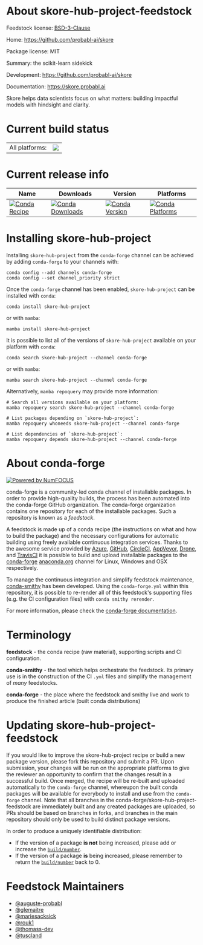 About skore-hub-project-feedstock
=================================

Feedstock license: [BSD-3-Clause](https://github.com/conda-forge/skore-hub-project-feedstock/blob/main/LICENSE.txt)

Home: https://github.com/probabl-ai/skore

Package license: MIT

Summary: the scikit-learn sidekick

Development: https://github.com/probabl-ai/skore

Documentation: https://skore.probabl.ai

Skore helps data scientists focus on what matters: building
impactful models with hindsight and clarity.


Current build status
====================


<table><tr><td>All platforms:</td>
    <td>
      <a href="https://dev.azure.com/conda-forge/feedstock-builds/_build/latest?definitionId=25924&branchName=main">
        <img src="https://dev.azure.com/conda-forge/feedstock-builds/_apis/build/status/skore-hub-project-feedstock?branchName=main">
      </a>
    </td>
  </tr>
</table>

Current release info
====================

| Name | Downloads | Version | Platforms |
| --- | --- | --- | --- |
| [![Conda Recipe](https://img.shields.io/badge/recipe-skore--hub--project-green.svg)](https://anaconda.org/conda-forge/skore-hub-project) | [![Conda Downloads](https://img.shields.io/conda/dn/conda-forge/skore-hub-project.svg)](https://anaconda.org/conda-forge/skore-hub-project) | [![Conda Version](https://img.shields.io/conda/vn/conda-forge/skore-hub-project.svg)](https://anaconda.org/conda-forge/skore-hub-project) | [![Conda Platforms](https://img.shields.io/conda/pn/conda-forge/skore-hub-project.svg)](https://anaconda.org/conda-forge/skore-hub-project) |

Installing skore-hub-project
============================

Installing `skore-hub-project` from the `conda-forge` channel can be achieved by adding `conda-forge` to your channels with:

```
conda config --add channels conda-forge
conda config --set channel_priority strict
```

Once the `conda-forge` channel has been enabled, `skore-hub-project` can be installed with `conda`:

```
conda install skore-hub-project
```

or with `mamba`:

```
mamba install skore-hub-project
```

It is possible to list all of the versions of `skore-hub-project` available on your platform with `conda`:

```
conda search skore-hub-project --channel conda-forge
```

or with `mamba`:

```
mamba search skore-hub-project --channel conda-forge
```

Alternatively, `mamba repoquery` may provide more information:

```
# Search all versions available on your platform:
mamba repoquery search skore-hub-project --channel conda-forge

# List packages depending on `skore-hub-project`:
mamba repoquery whoneeds skore-hub-project --channel conda-forge

# List dependencies of `skore-hub-project`:
mamba repoquery depends skore-hub-project --channel conda-forge
```


About conda-forge
=================

[![Powered by
NumFOCUS](https://img.shields.io/badge/powered%20by-NumFOCUS-orange.svg?style=flat&colorA=E1523D&colorB=007D8A)](https://numfocus.org)

conda-forge is a community-led conda channel of installable packages.
In order to provide high-quality builds, the process has been automated into the
conda-forge GitHub organization. The conda-forge organization contains one repository
for each of the installable packages. Such a repository is known as a *feedstock*.

A feedstock is made up of a conda recipe (the instructions on what and how to build
the package) and the necessary configurations for automatic building using freely
available continuous integration services. Thanks to the awesome service provided by
[Azure](https://azure.microsoft.com/en-us/services/devops/), [GitHub](https://github.com/),
[CircleCI](https://circleci.com/), [AppVeyor](https://www.appveyor.com/),
[Drone](https://cloud.drone.io/welcome), and [TravisCI](https://travis-ci.com/)
it is possible to build and upload installable packages to the
[conda-forge](https://anaconda.org/conda-forge) [anaconda.org](https://anaconda.org/)
channel for Linux, Windows and OSX respectively.

To manage the continuous integration and simplify feedstock maintenance,
[conda-smithy](https://github.com/conda-forge/conda-smithy) has been developed.
Using the ``conda-forge.yml`` within this repository, it is possible to re-render all of
this feedstock's supporting files (e.g. the CI configuration files) with ``conda smithy rerender``.

For more information, please check the [conda-forge documentation](https://conda-forge.org/docs/).

Terminology
===========

**feedstock** - the conda recipe (raw material), supporting scripts and CI configuration.

**conda-smithy** - the tool which helps orchestrate the feedstock.
                   Its primary use is in the construction of the CI ``.yml`` files
                   and simplify the management of *many* feedstocks.

**conda-forge** - the place where the feedstock and smithy live and work to
                  produce the finished article (built conda distributions)


Updating skore-hub-project-feedstock
====================================

If you would like to improve the skore-hub-project recipe or build a new
package version, please fork this repository and submit a PR. Upon submission,
your changes will be run on the appropriate platforms to give the reviewer an
opportunity to confirm that the changes result in a successful build. Once
merged, the recipe will be re-built and uploaded automatically to the
`conda-forge` channel, whereupon the built conda packages will be available for
everybody to install and use from the `conda-forge` channel.
Note that all branches in the conda-forge/skore-hub-project-feedstock are
immediately built and any created packages are uploaded, so PRs should be based
on branches in forks, and branches in the main repository should only be used to
build distinct package versions.

In order to produce a uniquely identifiable distribution:
 * If the version of a package **is not** being increased, please add or increase
   the [``build/number``](https://docs.conda.io/projects/conda-build/en/latest/resources/define-metadata.html#build-number-and-string).
 * If the version of a package **is** being increased, please remember to return
   the [``build/number``](https://docs.conda.io/projects/conda-build/en/latest/resources/define-metadata.html#build-number-and-string)
   back to 0.

Feedstock Maintainers
=====================

* [@auguste-probabl](https://github.com/auguste-probabl/)
* [@glemaitre](https://github.com/glemaitre/)
* [@mariesacksick](https://github.com/mariesacksick/)
* [@rouk1](https://github.com/rouk1/)
* [@thomass-dev](https://github.com/thomass-dev/)
* [@tuscland](https://github.com/tuscland/)

